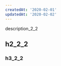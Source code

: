 ```yaml
---
createdAt: '2020-02-01'
updatedAt: '2020-02-02'
---
```


description_2_2
<!--more-->
## h2_2_2
### h3_2_2
